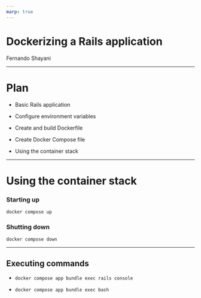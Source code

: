 ```yaml
---
marp: true
---
```

<!--
size: 16:9
theme: gaia
class: gaia
-->

# Dockerizing a Rails application

Fernando Shayani

---

# Plan
- Basic Rails application
- Configure environment variables

- Create and build Dockerfile
- Create Docker Compose file
- Using the container stack

---
# Using the container stack

### Starting up

```docker compose up```

### Shutting down

```docker compose down```

---

## Executing commands

- ```docker compose app bundle exec rails console```

- ```docker compose app bundle exec bash```
